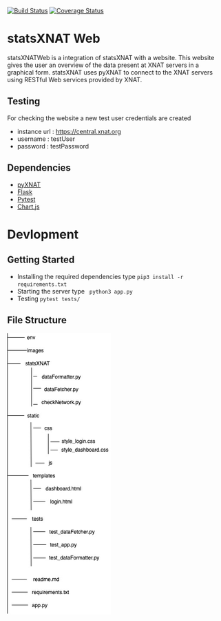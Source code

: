 [![Build Status](https://travis-ci.com/Udolf15/statsXNATWeb.svg?branch=master)](https://travis-ci.com/Udolf15/statsXNATWeb)
[![Coverage Status](https://coveralls.io/repos/github/Udolf15/statsXNATWeb/badge.svg?branch=master)](https://coveralls.io/github/Udolf15/statsXNATWeb?branch=master)

# statsXNAT Web 

statsXNATWeb is a integration of statsXNAT with a website. This website gives the user an overview of the data present at XNAT servers in a graphical form. statsXNAT uses pyXNAT to connect to the XNAT servers using RESTful Web services provided by XNAT.

## Testing

For checking the website a new test user credentials are created
- instance url : https://central.xnat.org
- username : testUser
- password : testPassword

  

## Dependencies

-  [pyXNAT](https://pyxnat.github.io/pyxnat/index.html)
-  [Flask](https://palletsprojects.com/p/flask/)
-  [Pytest](https://docs.pytest.org/en/latest/)
-  [Chart.js](https://www.chartjs.org/)

# Devlopment

## Getting Started

- Installing the required dependencies type ```pip3 install -r requirements.txt```
- Starting the server type ``` python3 app.py```
- Testing ``` pytest tests/ ```

## File Structure

![File Structure](https://github.com/Udolf15/statsXNATWeb/blob/master/images/fileStruct.jpg)